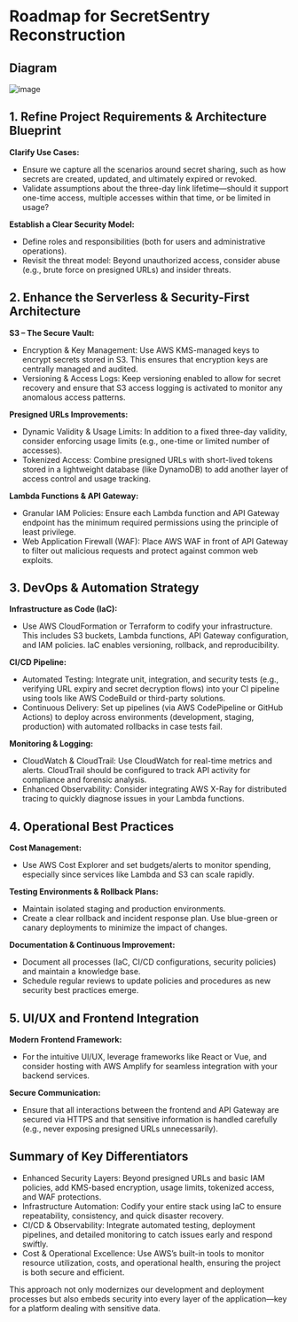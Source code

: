 # Roadmap for SecretSentry Reconstruction

## Diagram
![image](https://github.com/user-attachments/assets/a938d54c-2fe8-44d5-b513-ccd9e93167fc)


## 1. Refine Project Requirements & Architecture Blueprint
**Clarify Use Cases:**
- Ensure we capture all the scenarios around secret sharing, such as how secrets are created, updated, and ultimately expired or revoked.
- Validate assumptions about the three-day link lifetime—should it support one-time access, multiple accesses within that time, or be limited in usage?

**Establish a Clear Security Model:**
- Define roles and responsibilities (both for users and administrative operations).
- Revisit the threat model: Beyond unauthorized access, consider abuse (e.g., brute force on presigned URLs) and insider threats.

## 2. Enhance the Serverless & Security-First Architecture
**S3 – The Secure Vault:**
- Encryption & Key Management: Use AWS KMS-managed keys to encrypt secrets stored in S3. This ensures that encryption keys are centrally managed and audited.
- Versioning & Access Logs: Keep versioning enabled to allow for secret recovery and ensure that S3 access logging is activated to monitor any anomalous access patterns.

**Presigned URLs Improvements:**
- Dynamic Validity & Usage Limits: In addition to a fixed three-day validity, consider enforcing usage limits (e.g., one-time or limited number of accesses).
- Tokenized Access: Combine presigned URLs with short-lived tokens stored in a lightweight database (like DynamoDB) to add another layer of access control and usage tracking.

**Lambda Functions & API Gateway:**
- Granular IAM Policies: Ensure each Lambda function and API Gateway endpoint has the minimum required permissions using the principle of least privilege.
- Web Application Firewall (WAF): Place AWS WAF in front of API Gateway to filter out malicious requests and protect against common web exploits.

## 3. DevOps & Automation Strategy
**Infrastructure as Code (IaC):**
- Use AWS CloudFormation or Terraform to codify your infrastructure. This includes S3 buckets, Lambda functions, API Gateway configuration, and IAM policies. IaC enables versioning, rollback, and reproducibility.

**CI/CD Pipeline:**
- Automated Testing: Integrate unit, integration, and security tests (e.g., verifying URL expiry and secret decryption flows) into your CI pipeline using tools like AWS CodeBuild or third-party solutions.
- Continuous Delivery: Set up pipelines (via AWS CodePipeline or GitHub Actions) to deploy across environments (development, staging, production) with automated rollbacks in case tests fail.

**Monitoring & Logging:**
- CloudWatch & CloudTrail: Use CloudWatch for real-time metrics and alerts. CloudTrail should be configured to track API activity for compliance and forensic analysis.
- Enhanced Observability: Consider integrating AWS X-Ray for distributed tracing to quickly diagnose issues in your Lambda functions.

## 4. Operational Best Practices
**Cost Management:**
- Use AWS Cost Explorer and set budgets/alerts to monitor spending, especially since services like Lambda and S3 can scale rapidly.

**Testing Environments & Rollback Plans:**
- Maintain isolated staging and production environments.
- Create a clear rollback and incident response plan. Use blue-green or canary deployments to minimize the impact of changes.

**Documentation & Continuous Improvement:**
- Document all processes (IaC, CI/CD configurations, security policies) and maintain a knowledge base.
- Schedule regular reviews to update policies and procedures as new security best practices emerge.

## 5. UI/UX and Frontend Integration
**Modern Frontend Framework:**
- For the intuitive UI/UX, leverage frameworks like React or Vue, and consider hosting with AWS Amplify for seamless integration with your backend services.

**Secure Communication:**
- Ensure that all interactions between the frontend and API Gateway are secured via HTTPS and that sensitive information is handled carefully (e.g., never exposing presigned URLs unnecessarily).

## Summary of Key Differentiators
- Enhanced Security Layers: Beyond presigned URLs and basic IAM policies, add KMS-based encryption, usage limits, tokenized access, and WAF protections.
- Infrastructure Automation: Codify your entire stack using IaC to ensure repeatability, consistency, and quick disaster recovery.
- CI/CD & Observability: Integrate automated testing, deployment pipelines, and detailed monitoring to catch issues early and respond swiftly.
- Cost & Operational Excellence: Use AWS’s built-in tools to monitor resource utilization, costs, and operational health, ensuring the project is both secure and efficient.

This approach not only modernizes our development and deployment processes but also embeds security into every layer of the application—key for a platform dealing with sensitive data.
